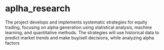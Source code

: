 # aplha_research  
The project develops and implements systematic strategies for equity trading, focusing on alpha generation using statistical analysis, machine learning, and quantitative methods. The strategies will use historical data to predict market trends and make buy/sell decisions, while analyzing alpha factors
